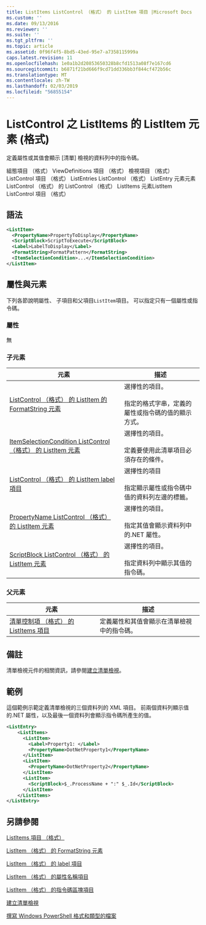 ```yaml
---
title: ListItems ListControl （格式） 的 ListItem 項目 |Microsoft Docs
ms.custom: ''
ms.date: 09/13/2016
ms.reviewer: ''
ms.suite: ''
ms.tgt_pltfrm: ''
ms.topic: article
ms.assetid: 0f96f4f5-8bd5-43ed-95e7-a7358115999a
caps.latest.revision: 11
ms.openlocfilehash: 1e0a1b2d20853650328b8cfd1513a08f7e167cd6
ms.sourcegitcommit: b6871f21bd666f9cd71dd336bb3f844cf472b56c
ms.translationtype: MT
ms.contentlocale: zh-TW
ms.lasthandoff: 02/03/2019
ms.locfileid: "56855154"
---
```

# <a name="listitem-element-for-listitems-for-listcontrol-format"></a>ListControl 之 ListItems 的 ListItem 元素 (格式)

定義屬性或其值會顯示 [清單] 檢視的資料列中的指令碼。

組態項目 （格式） ViewDefinitions 項目 （格式） 檢視項目 （格式） ListControl 項目 （格式） ListEntries ListControl （格式） ListEntry 元素元素 ListControl （格式） 的 ListControl （格式） ListItems 元素ListItem ListControl 項目 （格式）

## <a name="syntax"></a>語法

```xml
<ListItem>
  <PropertyName>PropertyToDisplay</PropertyName>
  <ScriptBlock>ScriptToExecute</ScriptBlock>
  <Label>LabelToDisplay</Label>
  <FormatString>FormatPattern</FormatString>
  <ItemSelectionCondition>...</ItemSelectionCondition>
</ListItem>
```

## <a name="attributes-and-elements"></a>屬性與元素

下列各節說明屬性、 子項目和父項目`ListItem`項目。 可以指定只有一個屬性或指令碼。

### <a name="attributes"></a>屬性

無

### <a name="child-elements"></a>子元素

|元素|描述|
|-------------|-----------------|
|[ListControl （格式） 的 ListItem 的 FormatString 元素](./formatstring-element-for-listitem-for-listcontrol-format.md)|選擇性的項目。<br /><br /> 指定的格式字串，定義的屬性或指令碼的值的顯示方式。|
|[ItemSelectionCondition ListControl （格式） 的 ListItem 元素](./itemselectioncondition-element-for-listitem-for-listcontrol-format.md)|選擇性的項目。<br /><br /> 定義要使用此清單項目必須存在的條件。|
|[ListControl （格式） 的 ListItem label 項目](./label-element-for-listitem-for-listcontrol-format.md)|選擇性的項目<br /><br /> 指定顯示屬性或指令碼中值的資料列左邊的標籤。|
|[PropertyName ListControl （格式） 的 ListItem 元素](./propertyname-element-for-listitem-for-listcontrol-format.md)|選擇性的項目。<br /><br /> 指定其值會顯示資料列中的.NET 屬性。|
|[ScriptBlock ListControl （格式） 的 ListItem 元素](./scriptblock-element-for-listitem-for-listcontrol-format.md)|選擇性的項目。<br /><br /> 指定資料列中顯示其值的指令碼。|

### <a name="parent-elements"></a>父元素

|元素|描述|
|-------------|-----------------|
|[清單控制項 （格式） 的 ListItems 項目](./listitems-element-for-listentry-for-listcontrol-format.md)|定義屬性和其值會顯示在清單檢視中的指令碼。|

## <a name="remarks"></a>備註

清單檢視元件的相關資訊，請參閱[建立清單檢視](./creating-a-list-view.md)。

## <a name="example"></a>範例

這個範例示範定義清單檢視的三個資料列的 XML 項目。 前兩個資料列顯示值的.NET 屬性，以及最後一個資料列會顯示指令碼所產生的值。

```xml
<ListEntry>
    <ListItems>
      <ListItem>
        <Label>Property1: </Label>
        <PropertyName>DotNetProperty1</PropertyName>
      </ListItem>
      <ListItem>
        <PropertyName>DotNetProperty2</PropertyName>
      </ListItem>
      <ListItem>
        <ScriptBlock>$_.ProcessName + ":" $_.Id</ScriptBlock>
      </ListItem>
    </ListItems>
</ListEntry>

```

## <a name="see-also"></a>另請參閱

[ListItems 項目 （格式）](./listitems-element-for-listentry-for-listcontrol-format.md)

[ListItem （格式） 的 FormatString 元素](./formatstring-element-for-listitem-for-listcontrol-format.md)

[ListItem （格式） 的 label 項目](./label-element-for-listitem-for-listcontrol-format.md)

[ListItem （格式） 的屬性名稱項目](./propertyname-element-for-listitem-for-listcontrol-format.md)

[ListItem （格式） 的指令碼區塊項目](./scriptblock-element-for-listitem-for-listcontrol-format.md)

[建立清單檢視](./creating-a-list-view.md)

[撰寫 Windows PowerShell 格式和類型的檔案](./writing-a-powershell-formatting-file.md)
